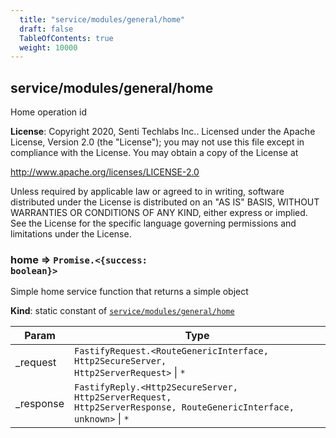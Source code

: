 ```yaml
---
  title: "service/modules/general/home"
  draft: false
  TableOfContents: true
  weight: 10000
---
```

<a name="module_service/modules/general/home"></a>

## service/modules/general/home
Home operation id

**License**: Copyright 2020, Senti Techlabs Inc..
Licensed under the Apache License, Version 2.0 (the &quot;License&quot;);
you may not use this file except in compliance with the License.
You may obtain a copy of the License at

   http://www.apache.org/licenses/LICENSE-2.0

Unless required by applicable law or agreed to in writing, software
distributed under the License is distributed on an &quot;AS IS&quot; BASIS,
WITHOUT WARRANTIES OR CONDITIONS OF ANY KIND, either express or implied.
See the License for the specific language governing permissions and
limitations under the License.  
<a name="module_service/modules/general/home.home"></a>

### home ⇒ <code>Promise.&lt;{success: boolean}&gt;</code>
Simple home service function that returns a simple object

**Kind**: static constant of [<code>service/modules/general/home</code>](#module_service/modules/general/home)  

| Param | Type |
| --- | --- |
| _request | <code>FastifyRequest.&lt;RouteGenericInterface, Http2SecureServer, Http2ServerRequest&gt;</code> \| <code>\*</code> | 
| _response | <code>FastifyReply.&lt;Http2SecureServer, Http2ServerRequest, Http2ServerResponse, RouteGenericInterface, unknown&gt;</code> \| <code>\*</code> | 

